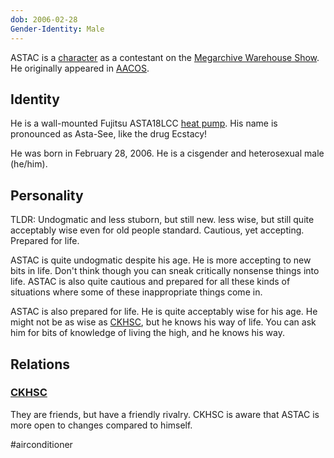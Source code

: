 ```yaml
---
dob: 2006-02-28
Gender-Identity: Male
---
```

ASTAC is a [character](Characters.md) as a contestant on the [Megarchive Warehouse Show](../../../Megarchive%20Warehouse%20Show/Megarchive%20Warehouse%20Show.md). He originally appeared in [AACOS](../../../Megarchive%20Warehouse%20Show/AACOS.md).

## Identity

He is a wall-mounted Fujitsu ASTA18LCC [heat pump](Air%20Conditioners.md). His name is pronounced as Asta-See, like the drug Ecstacy!

He was born in February 28, 2006. He is a cisgender and heterosexual male (he/him).

## Personality
TLDR: Undogmatic and less stuborn, but still new. less wise, but still quite acceptably wise even for old people standard. Cautious, yet accepting. Prepared for life. 

ASTAC is quite undogmatic despite his age. He is more accepting to new bits in life. Don't think though you can sneak critically nonsense things into life. ASTAC is also quite cautious and prepared for all these kinds of situations where some of these inappropriate things come in. 

ASTAC is also prepared for life. He is quite acceptably wise for his age. He might not be as wise as [CKHSC](CKHSC.md), but he knows his way of life. You can ask him for bits of knowledge of living the high, and he knows his way.
## Relations

### [CKHSC](CKHSC.md)

They are friends, but have a friendly rivalry. CKHSC is aware that ASTAC is more open to changes compared to himself.

#airconditioner